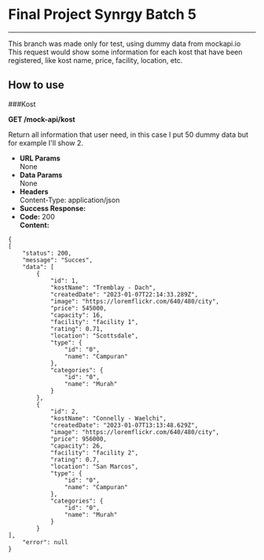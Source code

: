 # Final Project Synrgy Batch 5
---
This branch was made only for test, using dummy data from mockapi.io
This request would show some information for each kost that have been registered, like kost name, price, facility, location, etc.

## How to use

###Kost

**GET /mock-api/kost**

Return all information that user need, in this case I put 50 dummy data but for example I'll show 2.

* **URL Params**  
  None
* **Data Params**  
  None
* **Headers**  
  Content-Type: application/json  
* **Success Response:**  
* **Code:** 200  
  **Content:**  
```
{
[
    "status": 200,
    "message": "Succes",
    "data": [
        {
            "id": 1,
            "kostName": "Tremblay - Dach",
            "createdDate": "2023-01-07T22:14:33.289Z",
            "image": "https://loremflickr.com/640/480/city",
            "price": 545000,
            "capacity": 16,
            "facility": "facility 1",
            "rating": 0.71,
            "location": "Scottsdale",
            "type": {
                "id": "0",
                "name": "Campuran"
            },
            "categories": {
                "id": "0",
                "name": "Murah"
            }
        },
        {
            "id": 2,
            "kostName": "Connelly - Waelchi",
            "createdDate": "2023-01-07T13:13:48.629Z",
            "image": "https://loremflickr.com/640/480/city",
            "price": 956000,
            "capacity": 26,
            "facility": "facility 2",
            "rating": 0.7,
            "location": "San Marcos",
            "type": {
                "id": "0",
                "name": "Campuran"
            },
            "categories": {
                "id": "0",
                "name": "Murah"
            }
        }
],
    "error": null
}
```
